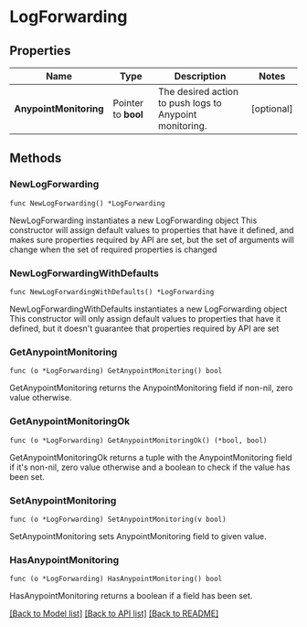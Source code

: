# LogForwarding

## Properties

Name | Type | Description | Notes
------------ | ------------- | ------------- | -------------
**AnypointMonitoring** | Pointer to **bool** | The desired action to push logs to Anypoint monitoring. | [optional] 

## Methods

### NewLogForwarding

`func NewLogForwarding() *LogForwarding`

NewLogForwarding instantiates a new LogForwarding object
This constructor will assign default values to properties that have it defined,
and makes sure properties required by API are set, but the set of arguments
will change when the set of required properties is changed

### NewLogForwardingWithDefaults

`func NewLogForwardingWithDefaults() *LogForwarding`

NewLogForwardingWithDefaults instantiates a new LogForwarding object
This constructor will only assign default values to properties that have it defined,
but it doesn't guarantee that properties required by API are set

### GetAnypointMonitoring

`func (o *LogForwarding) GetAnypointMonitoring() bool`

GetAnypointMonitoring returns the AnypointMonitoring field if non-nil, zero value otherwise.

### GetAnypointMonitoringOk

`func (o *LogForwarding) GetAnypointMonitoringOk() (*bool, bool)`

GetAnypointMonitoringOk returns a tuple with the AnypointMonitoring field if it's non-nil, zero value otherwise
and a boolean to check if the value has been set.

### SetAnypointMonitoring

`func (o *LogForwarding) SetAnypointMonitoring(v bool)`

SetAnypointMonitoring sets AnypointMonitoring field to given value.

### HasAnypointMonitoring

`func (o *LogForwarding) HasAnypointMonitoring() bool`

HasAnypointMonitoring returns a boolean if a field has been set.


[[Back to Model list]](../README.md#documentation-for-models) [[Back to API list]](../README.md#documentation-for-api-endpoints) [[Back to README]](../README.md)


